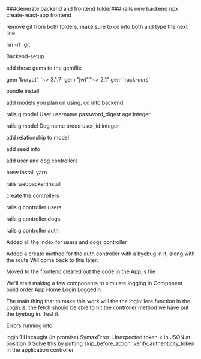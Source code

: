 ###Generate backend and frontend folder###
rails new backend
npx create-react-app frontend

remove git from both folders, make sure to cd into both and type the next line

rm -rf .git

Backend-setup

add these gems to the gemfile

gem 'bcrypt', '~> 3.1.7'
gem "jwt","~> 2.1"
gem 'rack-cors'

bundle install

add models you plan on using, cd into backend

rails g model User username password_digest age:integer

rails g model Dog name breed user_id:integer

add relationship to model

add seed info

add user and dog controllers

brew install yarn

rails webpacker:install

create the controllers

rails g controller users

rails g controller dogs

rails g controller auth

Added all the index for users and dogs controller

Added a create method for the auth controller with a byebug in it, along with the route
Will come back to this later.

Moved to the frontend cleared out the code in the App.js file

We'll start making a few components to simulate logging in
Component build order
App
Home
Login
Loggedin

The main thing that to make this work will the the loginHere function in the Login.js, the fetch should be able to hit the controller method we have put the byebug in. Test it.

Errors running into

login:1 Uncaught (in promise) SyntaxError: Unexpected token < in JSON at position 0
Solve this by putting skip_before_action :verify_authenticity_token in the application controller



